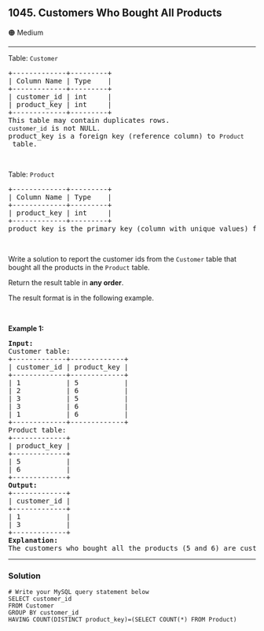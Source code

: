 ## 1045. Customers Who Bought All Products

🟠 Medium

---

<p>Table: <code>Customer</code></p>

<pre>
+-------------+---------+
| Column Name | Type    |
+-------------+---------+
| customer_id | int     |
| product_key | int     |
+-------------+---------+
This table may contain duplicates rows. 
<code>customer_id</code> is not NULL<code>.</code>
product_key is a foreign key (reference column) to <code>Product</code> table.
</pre>

<p>&nbsp;</p>

<p>Table: <code>Product</code></p>

<pre>
+-------------+---------+
| Column Name | Type    |
+-------------+---------+
| product_key | int     |
+-------------+---------+
product_key is the primary key (column with unique values) for this table.
</pre>

<p>&nbsp;</p>

<p>Write a solution to report the customer ids from the <code>Customer</code> table that bought all the products in the <code>Product</code> table.</p>

<p>Return the result table in <strong>any order</strong>.</p>

<p>The&nbsp;result format is in the following example.</p>

<p>&nbsp;</p>
<p><strong class="example">Example 1:</strong></p>

<pre>
<strong>Input:</strong> 
Customer table:
+-------------+-------------+
| customer_id | product_key |
+-------------+-------------+
| 1           | 5           |
| 2           | 6           |
| 3           | 5           |
| 3           | 6           |
| 1           | 6           |
+-------------+-------------+
Product table:
+-------------+
| product_key |
+-------------+
| 5           |
| 6           |
+-------------+
<strong>Output:</strong> 
+-------------+
| customer_id |
+-------------+
| 1           |
| 3           |
+-------------+
<strong>Explanation:</strong> 
The customers who bought all the products (5 and 6) are customers with IDs 1 and 3.
</pre>

---

### Solution

```
# Write your MySQL query statement below
SELECT customer_id
FROM Customer
GROUP BY customer_id
HAVING COUNT(DISTINCT product_key)=(SELECT COUNT(*) FROM Product) 
```
